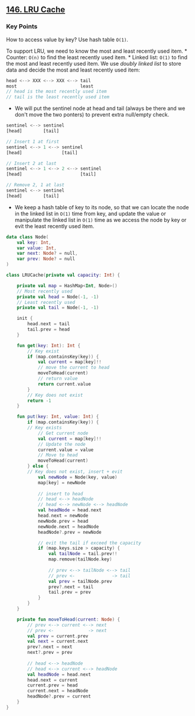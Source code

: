 ## [146. LRU Cache](https://leetcode.com/problems/lru-cache/)

### Key Points
How to access value by key? Use hash table `O(1)`.

To support LRU, we need to know the most and least recently used item. 
    * Counter: `O(n)` to find the least recently used item.
    * Linked list: `O(1)` to find the most and least recently used item.
We use *doubly linked list* to store data and decide the most and least recently used item:
```js
head <--> XXX <--> XXX <--> tail
most                        least
// head is the most recently used item
// tail is the least recently used item                 
```

* We will put the sentinel node at head and tail (always be there and we don't move the two ponters) to prevent extra null/empty check.
```js
sentinel <--> sentinel
[head]        [tail]

// Insert 1 at first
sentinel <--> 1 <--> sentinel
[head]               [tail]

// Insert 2 at last
sentinel <--> 1 <--> 2 <--> sentinel
[head]                      [tail]

// Remove 2, 1 at last
sentinel <--> sentinel
[head]        [tail]
```

* We keep a hash table of key to its node, so that we can locate the node in the linked list in `O(1)` time from key, and update the value or manipulate the linked list in `O(1)` time as we access the node by key or evit the least recently used item.

```kotlin
data class Node(
    val key: Int,
    var value: Int,
    var next: Node? = null,
    var prev: Node? = null
)

class LRUCache(private val capacity: Int) {

    private val map = HashMap<Int, Node>()
    // Most recently used
    private val head = Node(-1, -1)
    // Least recently used
    private val tail = Node(-1, -1)

    init {
        head.next = tail
        tail.prev = head
    }

    fun get(key: Int): Int {
        // Key exist
        if (map.containsKey(key)) {
            val current = map[key]!!
            // move the current to head
            moveToHead(current)
            // return value
            return current.value
        }
        // Key does not exist
        return -1
    }

    fun put(key: Int, value: Int) {
        if (map.containsKey(key)) {
        // Key exists
            // Get current node
            val current = map[key]!!
            // Update the node
            current.value = value
            // Move to head
            moveToHead(current)
        } else {
        // Key does not exist, insert + evit
            val newNode = Node(key, value)
            map[key] = newNode
            
            // insert to head
            // head <--> headNode
            // head <--> newNode <--> headNode
            val headNode = head.next
            head.next = newNode
            newNode.prev = head
            newNode.next = headNode
            headNode?.prev = newNode

            // evit the tail if exceed the capacity
            if (map.keys.size > capacity) {
                val tailNode = tail.prev!!
                map.remove(tailNode.key)
                
                // prev <--> tailNode <--> tail
                // prev <-              -> tail
                val prev = tailNode.prev
                prev?.next = tail
                tail.prev = prev
            }
        }
    }

    private fun moveToHead(current: Node) {
        // prev <--> current <--> next
        // prev <-             -> next
        val prev = current.prev
        val next = current.next
        prev?.next = next
        next?.prev = prev
        
        // head <--> headNode
        // head <--> current <--> headNode
        val headNode = head.next
        head.next = current
        current.prev = head
        current.next = headNode
        headNode?.prev = current
    }
}
```